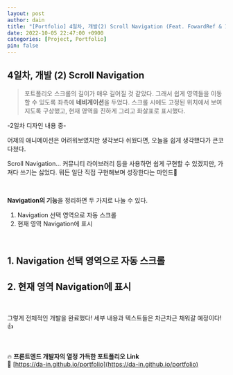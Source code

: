 ```yaml
---
layout: post
author: dain
title: "[Portfolio] 4일차, 개발(2) Scroll Navigation (Feat. FowardRef & Intersection Observer)"
date: 2022-10-05 22:47:00 +0900
categories: [Project, Portfolio]
pin: false
---
```


## 4일차, 개발 (2) Scroll Navigation

> 포트폴리오 스크롤의 길이가 매우 길어질 것 같았다. 그래서 쉽게 영역들을 이동할 수 있도록 좌측에 **네비게이션**을 두었다. 스크롤 시에도 고정된 위치에서 보여지도록 구상했고, 현재 영역을 진하게 그리고 화살표로 표시했다.

-2일차 디자인 내용 중-

어제의 애니메이션은 어려워보였지만 생각보다 쉬웠다면, 오늘을 쉽게 생각했다가 큰코다쳤다.

Scroll Navigation... 커뮤니티 라이브러리 등을 사용하면 쉽게 구현할 수 있겠지만, 가져다 쓰기는 싫었다. 뭐든 일단 직접 구현해보며 성장한다는 마인드🙂

<br/>

**Navigation의 기능**을 정리하면 두 가지로 나눌 수 있다.

1. Navigation 선택 영역으로 자동 스크롤
2. 현재 영역 Navigation에 표시

<br/>

## 1. Navigation 선택 영역으로 자동 스크롤

## 2. 현재 영역 Navigation에 표시

<br/>

그렇게 전체적인 개발을 완료했다! 세부 내용과 텍스트들은 차근차근 채워갈 예정이다!👍

<br/>

🔥 **프론트엔드 개발자의 열정 가득한 포트폴리오 Link**  
🔗 [https://da-in.github.io/portfolio](https://da-in.github.io/portfolio)
